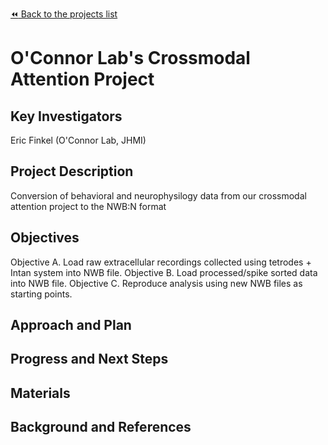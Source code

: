 [:rewind: Back to the projects list](../../README.md#ProjectsList)

<!-- For information on how to write GitHub .md files see https://guides.github.com/features/mastering-markdown/ -->

# O'Connor Lab's Crossmodal Attention Project

## Key Investigators

Eric Finkel (O'Connor Lab, JHMI)

## Project Description

Conversion of behavioral and neurophysilogy data from our crossmodal attention project to the NWB:N format

## Objectives

<!-- Briefly describe the objectives of your project. What would you like to achive?-->

Objective A. Load raw extracellular recordings collected using tetrodes + Intan system into NWB file.
Objective B. Load processed/spike sorted data into NWB file.
Objective C. Reproduce analysis using new NWB files as starting points.

## Approach and Plan

<!-- 1. Describe the steps of your planned approach to reach the objectives.-->
<!-- 1. ... -->
<!-- 1. ... -->

## Progress and Next Steps

<!--Populate this section as you are making progress before/during/after the hackathon-->
<!--Describe the progress you have made on the project,e.g., which objectives you have achieved and how.-->
<!--Describe the next steps you are planing to take to complete the project.-->

## Materials

<!--If available add links to the materials relevant to the project, e.g., the code generated for the project or data used-->
<!--If available add pictures and links to videos that demonstrate what has been accomplished.-->
<!--![Description of picture](Example2.jpg)-->

## Background and References

<!--Use this space for information that may help people better understand your project, like links to papers, source code, or data ,e.g:-->
<!-- - Source code: https://github.com/YourUser/YourRepository -->
<!-- - Documentation: https://link.to.docs -->
<!-- - Test data: https://link.to.test.data -->
